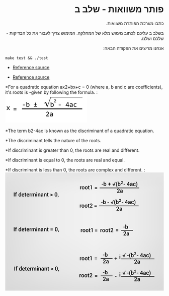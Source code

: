 <div dir="rtl" lang="he">

# פותר משוואות - שלב ב

כתבו מערכת הפותרת משוואות.

בשלב ב עליכם לכתוב מימוש מלא של המחלקה. 
המימוש צריך לעבור את כל הבדיקות - שלכם ושלנו.

אנחנו מריצים את הפקודה הבאה:

<div dir='ltr'>

	make test && ./test

</div>
</div>

* [Reference source](https://www.programiz.com/cpp-programming/examples/quadratic-roots)

* [Reference source](https://fahad-cprogramming.blogspot.com/2017/07/complex-numbers-class-cpp-example.html)

*For a quadratic equation ax2+bx+c = 0 (where a, b and c are coefficients), it's roots is 
	-given by following the formula.
 :![](roots-quadratic-equation.jpg)
 
*The term b2-4ac is known as the discriminant of a quadratic equation.

*The discriminant tells the nature of the roots.

*If discriminant is greater than 0, the roots are real and different.

*If discriminant is equal to 0, the roots are real and equal.

*If discriminant is less than 0, the roots are complex and different.
:![](quadratic-equation-roots.jpg)


